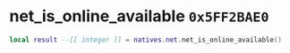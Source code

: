 # net_is_online_available `0x5FF2BAE0`

```lua
local result --[[ integer ]] = natives.net.net_is_online_available()
```
